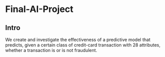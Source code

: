 # Final-AI-Project

## Intro
We create and investigate the effectiveness of a predictive model that predicts, given a certain class of credit-card transaction with 28 attributes, whether a transaction is or is not fraudulent.
